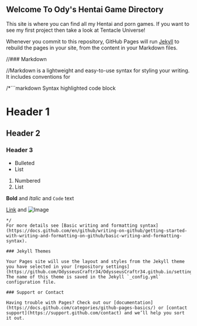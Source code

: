## Welcome To Ody's Hentai Game Directory

This site is where you can find all my Hentai and porn games. If you want to see my first project then take a look at Tentacle Universe!

Whenever you commit to this repository, GitHub Pages will run [Jekyll](https://jekyllrb.com/) to rebuild the pages in your site, from the content in your Markdown files.

//### Markdown

//Markdown is a lightweight and easy-to-use syntax for styling your writing. It includes conventions for

/*```markdown
Syntax highlighted code block

# Header 1
## Header 2
### Header 3

- Bulleted
- List

1. Numbered
2. List

**Bold** and _Italic_ and `Code` text

[Link](url) and ![Image](src)
```
*/
For more details see [Basic writing and formatting syntax](https://docs.github.com/en/github/writing-on-github/getting-started-with-writing-and-formatting-on-github/basic-writing-and-formatting-syntax).

### Jekyll Themes

Your Pages site will use the layout and styles from the Jekyll theme you have selected in your [repository settings](https://github.com/OdysseusCraftr34/OdysseusCraftr34.github.io/settings/pages). The name of this theme is saved in the Jekyll `_config.yml` configuration file.

### Support or Contact

Having trouble with Pages? Check out our [documentation](https://docs.github.com/categories/github-pages-basics/) or [contact support](https://support.github.com/contact) and we’ll help you sort it out.
